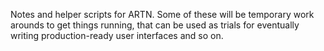 
Notes and helper scripts for ARTN.  Some of these will be temporary work arounds
to get things running, that can be used as trials for eventually writing
production-ready user interfaces and so on.

